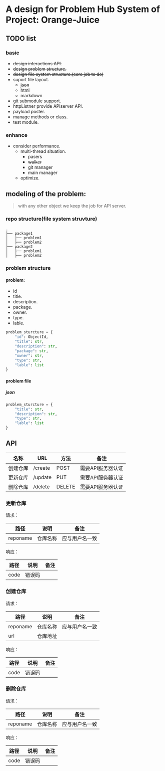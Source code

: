 # A design for Problem Hub System of Project: Orange-Juice

## TODO list
### basic
* ~~design interactions API.~~
* ~~design problem structure.~~
* ~~design file system structure.(core job to do)~~
* suport file layout.
    + ~~json~~
    + html
    + markdown
* git submodule support.
* httpListner provide APIserver API.
* payload poster.
* manage methods or class.
* test module.

### enhance
* consider performance.
    + multi-thread situation.
        - pasers
        - ~~walker~~
        - git manager
        - main manager
    + optimize.

## modeling of the problem:
> with any other object we keep the job for API server.

### repo structure(file system struvture)
```
.
├── package1
│   ├── problem1
│   ├── problem2
├── package2
│   ├── problem1
│   ├── problem2
```
### problem structure
#### problem:

* id
* title.
* description.
* package.
* owner.
* type.
* lable.

```python
problem_sturcture = {
    "id": ObjectId,
    "title": str,
    "description": str,
    "package": str,
    "owner": str,
    "type": str,
    "lable": list
}
```

#### problem file
##### json

```python
problem_sturcture = {
    "title": str,
    "description": str,
    "type": str,
    "lable": list
}
```

## API

| 名称   | URL     | 方法   | 备注         |
| ---- | ------- | ---- | ---------- |
| 创建仓库 | /create | POST    | 需要API服务器认证 |
| 更新仓库 | /update | PUT     | 需要API服务器认证 |
| 删除仓库 | /delete | DELETE  | 需要API服务器认证 |

### 更新仓库

请求：

| 路径       | 说明   | 备注      |
| -------- | ---- | ------- |
| reponame | 仓库名称 | 应与用户名一致 |

响应：

| 路径   | 说明   | 备注   |
| ---- | ---- | ---- |
| code | 错误码  |      |

### 创建仓库

请求：

| 路径       | 说明   | 备注      |
| -------- | ---- | ------- |
| reponame | 仓库名称 | 应与用户名一致 |
| url      | 仓库地址 |         |

响应：

| 路径   | 说明   | 备注   |
| ---- | ---- | ---- |
| code | 错误码  |      |

### 删除仓库

请求：

| 路径       | 说明   | 备注      |
| -------- | ---- | ------- |
| reponame | 仓库名称 | 应与用户名一致 |

响应：

| 路径   | 说明   | 备注   |
| ---- | ---- | ---- |
| code | 错误码  |      |